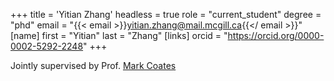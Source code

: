 +++
title = 'Yitian Zhang'
headless = true
role = "current_student"
degree = "phd"
email = "{{< email >}}yitian.zhang@mail.mcgill.ca{{</ email >}}"
[name]
    first = "Yitian"
    last = "Zhang"
[links]
    orcid = "https://orcid.org/0000-0002-5292-2248"
+++

Jointly supervised by Prof. [Mark Coates](http://www.ece.mcgill.ca/~mcoate/)